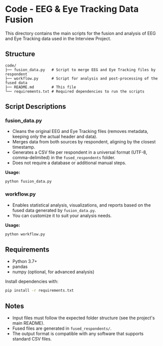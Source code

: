 # Code - EEG & Eye Tracking Data Fusion

This directory contains the main scripts for the fusion and analysis of EEG and Eye Tracking data used in the Interview Project.

## Structure

```
code/
├── fusion_data.py   # Script to merge EEG and Eye Tracking files by respondent
├── workflow.py      # Script for analysis and post-processing of the fused data
├── README.md        # This file
└── requirements.txt # Required dependencies to run the scripts
```

## Script Descriptions

### fusion\_data.py

* Cleans the original EEG and Eye Tracking files (removes metadata, keeping only the actual header and data).
* Merges data from both sources by respondent, aligning by the closest timestamp.
* Generates a CSV file per respondent in a universal format (UTF-8, comma-delimited) in the `fused_respondents` folder.
* Does not require a database or additional manual steps.

**Usage:**

```bash
python fusion_data.py
```

### workflow\.py

* Enables statistical analysis, visualizations, and reports based on the fused data generated by `fusion_data.py`.
* You can customize it to suit your analysis needs.

**Usage:**

```bash
python workflow.py
```

## Requirements

* Python 3.7+
* pandas
* numpy (optional, for advanced analysis)

Install dependencies with:

```bash
pip install -r requirements.txt
```

## Notes

* Input files must follow the expected folder structure (see the project's main README).
* Fused files are generated in `fused_respondents/`.
* The output format is compatible with any software that supports standard CSV files.
